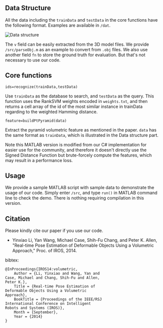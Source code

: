 ## Data Structure

All the data including the `trainData` and `testData` in the core functions have the following format. Examples are available in `/dat`.

![Data structure](https://github.com/Yinxiaoli/IROS2014_3DVol/blob/master/doc/DataStructure.png)

The `v` field can be easily extracted from the 3D model files. We provide `/src/parseObj.m` as an example to convert from `.obj` files.
We also use another field `fn` to store the ground truth for evaluation.
But that's not necessary to use our code.

## Core functions

    ids=recognize(trainData,testData)

Use `trainData` as the database to search, and `testData` as the query. 
This function uses the RankSVM weights encoded in `weights.txt`, and then returns a cell array of the id of the most similar instance in trainData regarding to the weighted Hamming distance.

    feature=buildPtPyramid(data)

Extract the pyramid volumetric feature as mentioned in the paper.
`data` has the same format as `trainData`, which is illustrated in the Data structure part.

Note this MATLAB version is modified from our C# implementation for easier use for the community, and therefore it doesn't directly use the Signed Distance Function but brute-forcely compute the features, which may result in a performance loss.

## Usage

We provide a sample MATLAB script with sample data to demonstrate the usage of our code.
Simply enter `/src`, and type `run()` in MATLAB command line to check the demo. There is nothing requiring compilation in this version.

## Citation 

Please kindly cite our paper if you use our code.

* Yinxiao Li, Yan Wang, Michael Case, Shih-Fu Chang, and Peter K. Allen, "Real-time Pose Estimation of Deformable Objects Using a Volumetric Approach," Proc. of IROS, 2014.

bibtex:

    @InProceedings{IROS14:volumetric,
        Author = {Li, Yinxiao and Wang, Yan and
    Case, Michael and Chang, Shih-Fu and Allen,
    Peter K.},
        Title = {Real-time Pose Estimation of
    Deformable Objects Using a Volumetric
    Approach},
        BookTitle = {Proceedings of the IEEE/RSJ
    International Conference on Intelligent
    Robots and Systems (IROS)},
        Month = {September},
        Year = {2014}
    }
